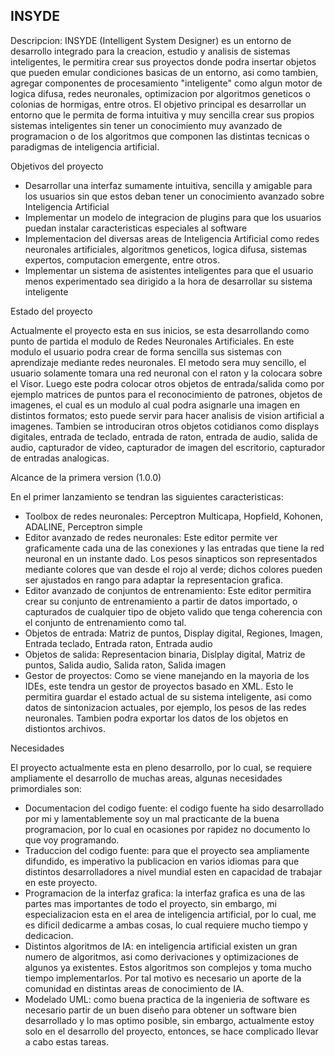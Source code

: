 INSYDE
------


Descripcion: INSYDE (Intelligent System Designer) es un entorno de desarrollo integrado para la creacion, estudio y
analisis de sistemas inteligentes, le permitira crear sus proyectos donde podra insertar objetos que pueden emular 
condiciones basicas de un entorno, asi como tambien, agregar componentes de procesamiento "inteligente" como 
algun motor de logica difusa, redes neuronales, optimizacion por algoritmos geneticos o colonias de hormigas, entre
otros. El objetivo principal es desarrollar un entorno que le permita de forma intuitiva y muy sencilla crear sus 
propios sistemas inteligentes sin tener un conocimiento muy avanzado de programacion o de los algoritmos 
que componen las distintas tecnicas o paradigmas de inteligencia artificial.

Objetivos del proyecto

- Desarrollar una interfaz sumamente intuitiva, sencilla y amigable para los usuarios sin que estos deban tener
  un conocimiento avanzado sobre Inteligencia Artificial
- Implementar un modelo de integracion de plugins para que los usuarios puedan instalar caracteristicas especiales
  al software
- Implementacion del diversas areas de Inteligencia Artificial como redes neuronales artificiales, algoritmos geneticos,
  logica difusa, sistemas expertos, computacion emergente, entre otros.
- Implementar un sistema de asistentes inteligentes para que el usuario menos experimentado sea dirigido a la hora
  de desarrollar su sistema inteligente

Estado del proyecto

Actualmente el proyecto esta en sus inicios, se esta desarrollando como punto de partida el modulo de Redes Neuronales
Artificiales. En este modulo el usuario podra crear de forma sencilla sus sistemas con aprendizaje mediante redes 
neuronales. 
El metodo sera muy sencillo, el usuario solamente tomara una red neuronal con el raton y la colocara sobre el Visor.
Luego este podra colocar otros objetos de entrada/salida como por ejemplo matrices de puntos para el reconocimiento
de patrones, objetos de imagenes, el cual es un modulo al cual podra asignarle una imagen en distintos formatos; 
esto puede servir para hacer analisis de vision artificial a imagenes. Tambien se introduciran otros objetos cotidianos
como displays digitales, entrada de teclado, entrada de raton, entrada de audio, salida de audio, capturador de video,
capturador de imagen del escritorio, capturador de entradas analogicas.

Alcance de la primera version (1.0.0)

En el primer lanzamiento se tendran las siguientes caracteristicas: 

- Toolbox de redes neuronales:
    Perceptron Multicapa, Hopfield, Kohonen, ADALINE, Perceptron simple
- Editor avanzado de redes neuronales:
    Este editor permite ver graficamente cada una de las conexiones y las entradas que tiene la red neuronal
    en un instante dado. Los pesos sinapticos son representados mediante colores que van desde el rojo al verde; 
    dichos colores pueden ser ajustados en rango para adaptar la representacion grafica.
- Editor avanzado de conjuntos de entrenamiento:
    Este editor permitira crear su conjunto de entrenamiento a partir de datos importado, o capturados de cualquier
    tipo de objeto valido que tenga coherencia con el conjunto de entrenamiento como tal.
- Objetos de entrada:
    Matriz de puntos, Display digital, Regiones, Imagen, Entrada teclado, Entrada raton, Entrada audio
- Objetos de salida:
    Representacion binaria, Dislplay digital, Matriz de puntos, Salida audio, Salida raton, Salida imagen
- Gestor de proyectos:
    Como se viene manejando en la mayoria de los IDEs, este tendra un gestor de proyectos basado en XML. Esto le
    permitira guardar el estado actual de su sistema inteligente, asi como datos de sintonizacion actuales, por ejemplo,
    los pesos de las redes neuronales. Tambien podra exportar los datos de los objetos en distiontos archivos.

Necesidades

El proyecto actualmente esta en pleno desarrollo, por lo cual, se requiere ampliamente el desarrollo de muchas areas, 
algunas necesidades primordiales son:

- Documentacion del codigo fuente: el codigo fuente ha sido desarrollado por mi y lamentablemente soy un mal
  practicante de la buena programacion, por lo cual en ocasiones por rapidez no documento lo que voy programando.
- Traduccion del codigo fuente: para que el proyecto sea ampliamente difundido, es imperativo la publicacion en varios
  idiomas para que distintos desarrolladores a nivel mundial esten en capacidad de trabajar en este proyecto.
- Programacion de la interfaz grafica: la interfaz grafica es una de las partes mas importantes de todo el proyecto,
  sin embargo, mi especializacion esta en el area de inteligencia artificial, por lo cual, me es dificil dedicarme a 
  ambas cosas, lo cual requiere mucho tiempo y dedicacion.
- Distintos algoritmos de IA: en inteligencia artificial existen un gran numero de algoritmos, asi como derivaciones
  y optimizaciones de algunos ya existentes. Estos algoritmos son complejos y toma mucho tiempo implementarlos. Por 
  tal motivo es necesario un aporte de la comunidad en distintas areas de conocimiento de IA.
- Modelado UML: como buena practica de la ingenieria de software es necesario partir de un buen diseño para obtener
  un software bien desarrollado y lo mas optimo posible, sin embargo, actualmente estoy solo en el desarrollo del
  proyecto, entonces, se hace complicado llevar a cabo estas tareas.
